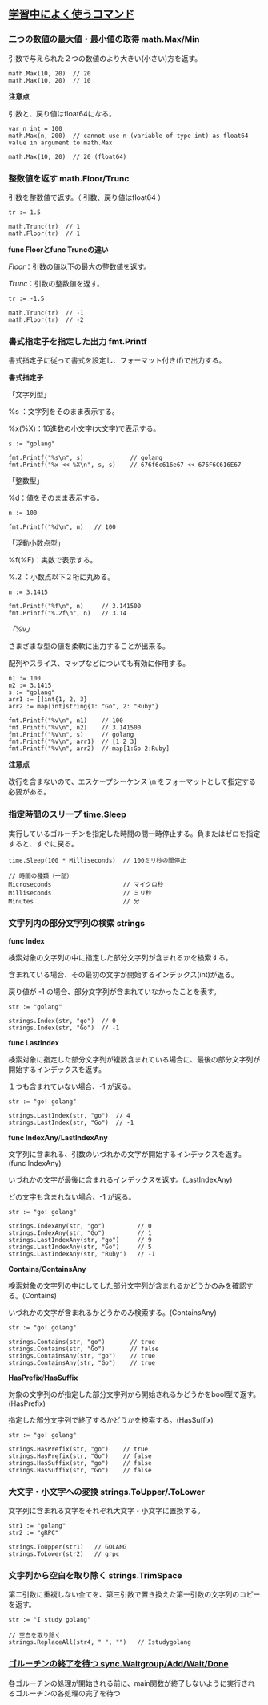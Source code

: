 ## [学習中によく使うコマンド](https://github.com/DaisukeKarasawa/command/blob/master/go_command/command.go)

### 二つの数値の最大値・最小値の取得 math.Max/Min

引数で与えられた２つの数値のより大きい(小さい)方を返す。
```
math.Max(10, 20)  // 20
math.Max(10, 20)  // 10
```
**注意点**

引数と、戻り値はfloat64になる。
```
var n int = 100
math.Max(n, 200)  // cannot use n (variable of type int) as float64 value in argument to math.Max

math.Max(10, 20)  // 20 (float64)
```

### 整数値を返す math.Floor/Trunc

引数を整数値で返す。（ 引数、戻り値はfloat64 ）
```
tr := 1.5

math.Trunc(tr)  // 1
math.Floor(tr)  // 1
```
**func Floorとfunc Truncの違い**

*Floor*：引数の値以下の最大の整数値を返す。

*Trunc*：引数の整数値を返す。
```
tr := -1.5

math.Trunc(tr)  // -1
math.Floor(tr)  // -2
```

### 書式指定子を指定した出力 fmt.Printf

書式指定子に従って書式を設定し、フォーマット付き(f)で出力する。

**書式指定子**

「文字列型」

%s    ：文字列をそのまま表示する。

%x(%X)：16進数の小文字(大文字)で表示する。
```
s := "golang"

fmt.Printf("%s\n", s)             // golang
fmt.Printf("%x << %X\n", s, s)    // 676f6c616e67 << 676F6C616E67
```

「整数型」

%d：値をそのまま表示する。
```
n := 100

fmt.Printf("%d\n", n)   // 100
```

「浮動小数点型」

%f(%F)：実数で表示する。

%.2   ：小数点以下２桁に丸める。
```
n := 3.1415

fmt.Printf("%f\n", n)     // 3.141500
fmt.Printf("%.2f\n", n)   // 3.14
```

*「%v」*

さまざまな型の値を柔軟に出力することが出来る。

配列やスライス、マップなどについても有効に作用する。
```
n1 := 100
n2 := 3.1415
s := "golang"
arr1 := []int{1, 2, 3}
arr2 := map[int]string{1: "Go", 2: "Ruby"}

fmt.Printf("%v\n", n1)    // 100
fmt.Printf("%v\n", n2)    // 3.141500
fmt.Printf("%v\n", s)     // golang
fmt.Printf("%v\n", arr1)  // [1 2 3]
fmt.Printf("%v\n", arr2)  // map[1:Go 2:Ruby]
```

**注意点**

改行を含まないので、エスケープシーケンス \n をフォーマットとして指定する必要がある。

### 指定時間のスリープ time.Sleep

実行しているゴルーチンを指定した時間の間一時停止する。負またはゼロを指定すると、すぐに戻る。
```
time.Sleep(100 * Milliseconds)  // 100ミリ秒の間停止

// 時間の種類（一部）
Microseconds                    // マイクロ秒
Milliseconds                    // ミリ秒
Minutes                         // 分
```

### 文字列内の部分文字列の検索 strings

**func Index**

検索対象の文字列の中に指定した部分文字列が含まれるかを検索する。

含まれている場合、その最初の文字が開始するインデックス(int)が返る。

戻り値が -1 の場合、部分文字列が含まれていなかったことを表す。
```
str := "golang"

strings.Index(str, "go")  // 0
strings.Index(str, "Go")  // -1
```
**func LastIndex**

検索対象に指定した部分文字列が複数含まれている場合に、最後の部分文字列が開始するインデックスを返す。

１つも含まれていない場合、-1 が返る。
```
str := "go! golang"

strings.LastIndex(str, "go")  // 4
strings.LastIndex(str, "Go")  // -1
```

**func IndexAny**/**LastIndexAny**

文字列に含まれる、引数のいづれかの文字が開始するインデックスを返す。(func IndexAny)

いづれかの文字が最後に含まれるインデックスを返す。(LastIndexAny)

どの文字も含まれない場合、-1 が返る。
```
str := "go! golang"

strings.IndexAny(str, "go")         // 0
strings.IndexAny(str, "Go")         // 1
strings.LastIndexAny(str, "go")     // 9
strings.LastIndexAny(str, "Go")     // 5
strings.LastIndexAny(str, "Ruby")   // -1
```

**Contains**/**ContainsAny**

検索対象の文字列の中にしてした部分文字列が含まれるかどうかのみを確認する。(Contains)

いづれかの文字が含まれるかどうかのみ検索する。(ContainsAny)
```
str := "go! golang"

strings.Contains(str, "go")       // true
strings.Contains(str, "Go")       // false
strings.ContainsAny(str, "go")    // true
strings.ContainsAny(str, "Go")    // true
```

**HasPrefix**/**HasSuffix**

対象の文字列のが指定した部分文字列から開始されるかどうかをbool型で返す。(HasPrefix)

指定した部分文字列で終了するかどうかを検索する。(HasSuffix)
```
str := "go! golang"

strings.HasPrefix(str, "go")    // true
strings.HasPrefix(str, "Go")    // false
strings.HasSuffix(str, "go")    // false
strings.HasSuffix(str, "Go")    // false
```

### 大文字・小文字への変換 strings.ToUpper/.ToLower

文字列に含まれる文字をそれぞれ大文字・小文字に置換する。
```
str1 := "golang"
str2 := "gRPC"

strings.ToUpper(str1)   // GOLANG
strings.ToLower(str2)   // grpc
```

### 文字列から空白を取り除く strings.TrimSpace

第二引数に重複しない全てを、第三引数で置き換えた第一引数の文字列のコピーを返す。
```
str := "I study golang"

// 空白を取り除く
strings.ReplaceAll(str4, " ", "")   // Istudygolang
```

### [ゴルーチンの終了を待つ sync.Waitgroup/Add/Wait/Done](https://github.com/DaisukeKarasawa/go/tree/master/goroutine_prg/sync_wait)

各ゴルーチンの処理が開始される前に、main関数が終了しないように実行されるゴルーチンの各処理の完了を待つ

